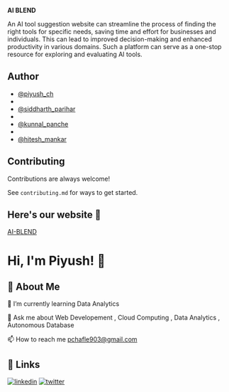 **AI BLEND**

An AI tool suggestion website can streamline the process of finding the right tools for specific needs, saving time and effort for businesses and individuals. This can lead to improved decision-making and enhanced productivity in various domains. Such a platform can serve as a one-stop resource for exploring and evaluating AI tools.



## Author

- [@piyush_ch](https://github.com/piyush-cha)
- 
- [@siddharth_parihar](https://github.com/Hackme987)
- 
- [@kunnal_panche](https://github.com/Kunalpanche)
- 
- [@hitesh_mankar]( )


## Contributing

Contributions are always welcome!

See `contributing.md` for ways to get started.


 ## Here's our website 🔗
 [AI-BLEND](https://piyush-cha.github.io/AI-blend/)


# Hi, I'm Piyush! 👋


## 🚀 About Me
🌱 I’m currently learning Data Analytics

💬 Ask me about Web Developement , Cloud Computing , Data Analytics , Autonomous Database

📫 How to reach me pchafle903@gmail.com


## 🔗 Links
[![linkedin](https://img.shields.io/badge/linkedin-0A66C2?style=for-the-badge&logo=linkedin&logoColor=white)](https://www.linkedin.com/in/piyushchafle26)
[![twitter](https://img.shields.io/badge/twitter-1DA1F2?style=for-the-badge&logo=twitter&logoColor=white)](https://twitter.com/piyush_chafle02)



